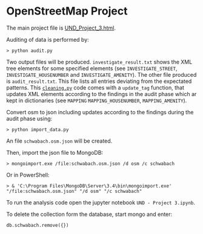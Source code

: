 # OpenStreetMap Project

The main project file is [UND_Project_3.html](https://rawgit.com/mbunse/OpenStreetMapProject/master/UND_Project_3.html).

Auditing of data is performed by: 
```
> python audit.py
```
Two output files will be produced. `investigate_result.txt` shows the XML tree elements for some specified elements (see `INVESTIGATE_STREET`, `INVESTIGATE_HOUSENUMBER` and `INVESTIGATE_AMENITY`). The other file produced is `audit_result.txt`. This file lists all entries deviating from the expectated patterns. This [`cleaning.py`](cleaning.py) code comes with a `update_tag` function, that updates XML elements according to the findings in the audit phase which ar kept in dictionaries (see `MAPPING` `MAPPING_HOUSENUMBER`, `MAPPING_AMENITY`).

Convert osm to json including updates according to the findings during the audit phase using:
```
> python import_data.py
```
An file `schwabach.osm.json` will be created.

Then, import the json file to MongoDB:
```
> mongoimport.exe /file:schwabach.osm.json /d osm /c schwabach
```

Or in PowerShell:
```
> & 'C:\Program Files\MongoDB\Server\3.4\bin\mongoimport.exe' "/file:schwabach.osm.json" "/d osm" "/c schwabach"
```

To run the analysis code open the jupyter notebook `UND - Project 3.ipynb`.

To delete the collection form the database, start mongo and enter:
```
db.schwabach.remove({})
```

